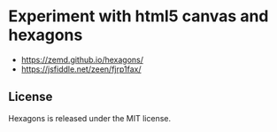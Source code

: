 # Experiment with html5 canvas and hexagons
 
 * https://zemd.github.io/hexagons/
 * https://jsfiddle.net/zeen/fjrp1fax/

## License

Hexagons is released under the MIT license.
